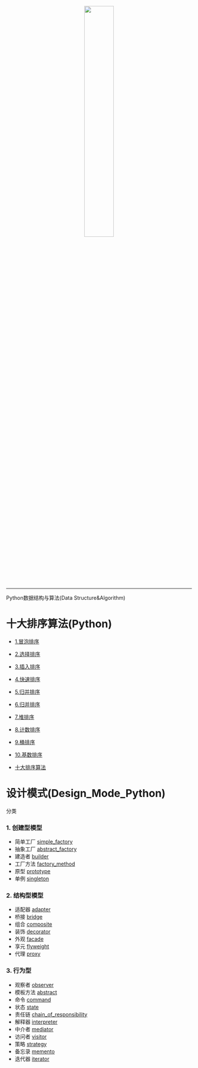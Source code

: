 <p align="center"><img width="40%" src="https://github.com/Walhalla-Summary/Algorithm/blob/master/alg.png" /></p>

--------------------------------------------------------------------------------

Python数据结构与算法(Data Structure&amp;Algorithm)


# 十大排序算法(Python)

- [1.冒泡排序](https://github.com/Walhalla-Summary/Algorithm/blob/master/TopTenSort/1_Bubble_Sort.md)

- [2.选择排序](https://github.com/Walhalla-Summary/Algorithm/blob/master/TopTenSort/2_Select_Sort.md)

- [3.插入排序](https://github.com/Walhalla-Summary/Algorithm/blob/master/TopTenSort/3_Insert_Sort.md)

- [4.快速排序](https://github.com/Walhalla-Summary/Algorithm/blob/master/TopTenSort/4_Quick_Sort.md)

- [5.归并排序](https://github.com/Walhalla-Summary/Algorithm/blob/master/TopTenSort/5_Merge_Sort.md)

- [6.归并排序](https://github.com/Walhalla-Summary/Algorithm/blob/master/TopTenSort/6_Shell_Sort.md)

- [7.堆排序](https://github.com/Walhalla-Summary/Algorithm/blob/master/TopTenSort/7_Heap_Sort.md)

- [8.计数排序](https://github.com/Walhalla-Summary/Algorithm/blob/master/TopTenSort/8_Count_Sort.md)

- [9.桶排序](https://github.com/Walhalla-Summary/Algorithm/blob/master/TopTenSort/9_Bucket_Sort.md)

- [10.基数排序](https://github.com/Walhalla-Summary/Algorithm/blob/master/TopTenSort/10_Radix_Sort.md)

- [十大排序算法](https://github.com/Walhalla-Summary/Algorithm/blob/master/TopTenSort/Top_Ten_Sequences.md)


# 设计模式(Design_Mode_Python)

 分类

### 1. 创建型模型

- 简单工厂 [simple_factory](https://github.com/Walhalla-Summary/Algorithm/blob/master/Design_Mode/create_model/simple_factory.py)
- 抽象工厂 [abstract_factory](https://github.com/Walhalla-Summary/Algorithm/blob/master/Design_Mode/create_model/abstract_factory.py)
- 建造者   [builder](https://github.com/Walhalla-Summary/Algorithm/blob/master/Design_Mode/create_model/builder.py)
- 工厂方法 [factory_method](https://github.com/Walhalla-Summary/Algorithm/blob/master/Design_Mode/create_model/factory_mothed.py)
- 原型     [prototype](https://github.com/Walhalla-Summary/Algorithm/blob/master/Design_Mode/create_model/proto_type.py)
- 单例     [singleton](https://github.com/Walhalla-Summary/Algorithm/blob/master/Design_Mode/create_model/singleton.py)


### 2. 结构型模型

- 适配器 [adapter](https://github.com/Walhalla-Summary/Algorithm/blob/master/Design_Mode/structural_model/adapter.py)
- 桥接   [bridge](https://github.com/Walhalla-Summary/Algorithm/blob/master/Design_Mode/structural_model/bridge.py)
- 组合   [composite](https://github.com/Walhalla-Summary/Algorithm/blob/master/Design_Mode/structural_model/composite.py)
- 装饰   [decorator](https://github.com/Walhalla-Summary/Algorithm/blob/master/Design_Mode/structural_model/decorator.py)
- 外观   [facade](https://github.com/Walhalla-Summary/Algorithm/blob/master/Design_Mode/structural_model/facade.py)
- 享元   [flyweight](https://github.com/Walhalla-Summary/Algorithm/blob/master/Design_Mode/structural_model/flyweight.py)
- 代理   [proxy](https://github.com/Walhalla-Summary/Algorithm/blob/master/Design_Mode/structural_model/proxy.py)

### 3. 行为型

- 观察者   [observer](https://github.com/wklken/py-patterns/blob/master/Behavioral/observer.py)
- 模板方法 [abstract](https://github.com/wklken/py-patterns/blob/master/Behavioral/template_method.py)
- 命令     [command](https://github.com/wklken/py-patterns/blob/master/Behavioral/command.py)
- 状态     [state](https://github.com/wklken/py-patterns/blob/master/Behavioral/state.py)
- 责任链   [chain_of_responsibility](https://github.com/wklken/py-patterns/blob/master/Behavioral/chain_of_responsibility.py)
- 解释器   [interpreter](https://github.com/wklken/py-patterns/blob/master/Behavioral/interpreter.py)
- 中介者   [mediator](https://github.com/wklken/py-patterns/blob/master/Behavioral/mediator.py)
- 访问者   [visitor](https://github.com/wklken/py-patterns/blob/master/Behavioral/visitor.py)
- 策略     [strategy](https://github.com/wklken/py-patterns/blob/master/Behavioral/strategy.py)
- 备忘录   [memento](https://github.com/wklken/py-patterns/blob/master/Behavioral/memento.py)
- 迭代器   [iterator](https://github.com/wklken/py-patterns/blob/master/Behavioral/iterator.py)

